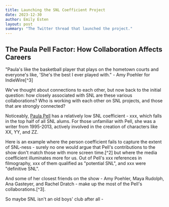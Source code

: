 ```yaml
---
title: Launching the SNL Coefficient Project
date: 2023-12-30
author: Emily Esten
layout: post
summary: "The Twitter thread that launched the project."
---
```


## The Paula Pell Factor: How Collaboration Affects Careers

"Paula's like the basketball player that plays on the hometown courts and everyone's like, 'She's the best I ever played with." - Amy Poehler for IndieWire[^3]

We've thought about connections to each other, but now back to the initial question: how closely associated with SNL are these various collaborations? Who is working with each other on SNL projects, and those that are strongly connected?

Noticeably, [Paula Pell](https://www.imdb.com/name/nm0996134/) has a relatively low SNL coefficient - xxx, which falls in the top half of all SNL alums. For those unfamiliar with Pell, she was a writer from 1995-2013, actively involved in the creation of characters like XX, YY, and ZZ.

Here is an example where the person coefficient fails to capture the extent of SNL-ness - surely no one would argue that Pell's contributions to the show don't match those with more screen time.[^2]
but where the media coefficient illuminates more for us. Out of Pell's xxx references in filmography, xxx of them qualified as "potential SNL", and xxx were "definitive SNL".

And some of her closest friends on the show - Amy Poehler, Maya Rudolph, Ana Gasteyer, and Rachel Dratch - make up the most of the Pell's collaborations.[^3].

So maybe SNL isn't an old boys' club after all -  
